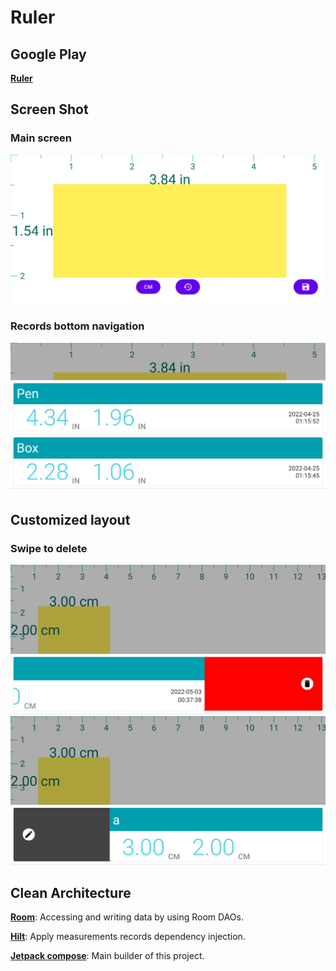 # Ruler
## Google Play
[**Ruler**](https://play.google.com/store/apps/details?id=com.rulhouse.ruler)

## Screen Shot
### Main screen
![alt tag](https://github.com/rulerhao/Ruler/blob/master/screenshot/main_screen_shot.png)
### Records bottom navigation
![alt tag](https://github.com/rulerhao/Ruler/blob/master/screenshot/records_screen_shot.png)

## Customized layout
### Swipe to delete
![alt tag](https://github.com/rulerhao/Ruler/blob/master/screenshot/swipe_to_delete.png)
![alt tag](https://github.com/rulerhao/Ruler/blob/master/screenshot/swipe_to_edit.png)

## Clean Architecture 

[**Room**](https://developer.android.com/topic/libraries/architecture/room.html): Accessing and writing data by using Room DAOs.

[**Hilt**](https://developer.android.com/training/dependency-injection/hilt-android): Apply measurements records dependency injection.

[**Jetpack compose**](https://developer.android.com/jetpack/compose): Main builder of this project.
